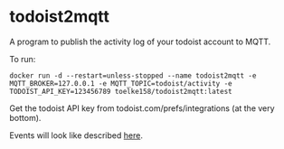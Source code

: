# todoist2mqtt
A program to publish the activity log of your todoist account to MQTT.

To run:

```
docker run -d --restart=unless-stopped --name todoist2mqtt -e MQTT_BROKER=127.0.0.1 -e MQTT_TOPIC=todoist/activity -e TODOIST_API_KEY=123456789 toelke158/todoist2mqtt:latest
```

Get the todoist API key from todoist.com/prefs/integrations (at the very bottom).

Events will look like described [here](https://developer.todoist.com/sync/v8/#activity).
